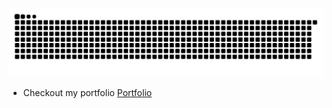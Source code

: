 
[![Snake animation](https://raw.githubusercontent.com/ardszsantos/ardszsantos/output/snake.svg)](https://github.com/ardszsantos/ardszsantos)



- Checkout my portfolio [Portfolio](https://portifolio-senai.vercel.app/)
